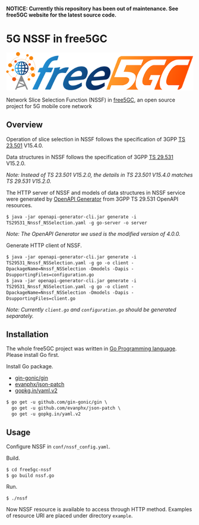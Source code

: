 **NOTICE: Currently this repository has been out of maintenance. See free5GC website for the latest source code.**

# 5G NSSF in free5GC

<img src="https://github.com/stevenchiu30801/free5gc-nssf/raw/master/logo/HDfree5gc.webp">

Network Slice Selection Function (NSSF) in [free5GC](https://www.free5gc.org/), an open source project for 5G mobile core network

## Overview

Operation of slice selection in NSSF follows the specification of 3GPP [TS 23.501](https://portal.3gpp.org/desktopmodules/Specifications/SpecificationDetails.aspx?specificationId=3144) V15.4.0.

Data structures in NSSF follows the specification of 3GPP [TS 29.531](https://portal.3gpp.org/desktopmodules/Specifications/SpecificationDetails.aspx?specificationId=3346) V15.2.0.

*Note: Instead of TS 23.501 V15.2.0, the details in TS 23.501 V15.4.0 matches TS 29.531 V15.2.0.*

The HTTP server of NSSF and models of data structures in NSSF service were generated by [OpenAPI Generator](https://github.com/OpenAPITools/openapi-generator) from 3GPP TS 29.531 OpenAPI resources.
```
$ java -jar openapi-generator-cli.jar generate -i TS29531_Nnssf_NSSelection.yaml -g go-server -o server
```

*Note: The OpenAPI Generator we used is the modified version of 4.0.0.*

Generate HTTP client of NSSF.
```
$ java -jar openapi-generator-cli.jar generate -i TS29531_Nnssf_NSSelection.yaml -g go -o client -DpackageName=Nnssf_NSSelection -Dmodels -Dapis -DsupportingFiles=configuration.go
$ java -jar openapi-generator-cli.jar generate -i TS29531_Nnssf_NSSelection.yaml -g go -o client -DpackageName=Nnssf_NSSelection -Dmodels -Dapis -DsupportingFiles=client.go
```

*Note: Currently `client.go` and `configuration.go` should be generated separately.*

## Installation

The whole free5GC project was written in [Go Programming language](https://github.com/golang/go). Please install Go first.

Install Go package.
- [gin-gonic/gin](https://github.com/gin-gonic/gin)
- [evanphx/json-patch](https://github.com/evanphx/json-patch)
- [gopkg.in/yaml.v2](https://github.com/go-yaml/yaml)
```
$ go get -u github.com/gin-gonic/gin \
  go get -u github.com/evanphx/json-patch \
  go get -u gopkg.in/yaml.v2
```

## Usage

Configure NSSF in `conf/nssf_config.yaml`.

Build.
```
$ cd free5gc-nssf
$ go build nssf.go
```

Run.
```
$ ./nssf
```

Now NSSF resource is available to access through HTTP method. Examples of resource URI are placed under directory `example`.
